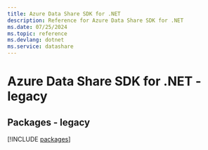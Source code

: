 ```yaml
---
title: Azure Data Share SDK for .NET
description: Reference for Azure Data Share SDK for .NET
ms.date: 07/25/2024
ms.topic: reference
ms.devlang: dotnet
ms.service: datashare
---
```

# Azure Data Share SDK for .NET - legacy
## Packages - legacy
[!INCLUDE [packages](data-share-index.md)]